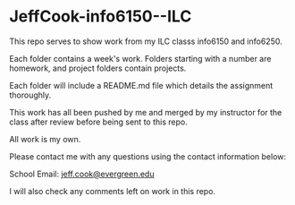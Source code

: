 ﻿# JeffCook-info6150--ILC
This repo serves to show work from my ILC classs info6150 and info6250.

Each folder contains a week's work. Folders starting with a number are homework, and project folders contain projects.

Each folder will include a README.md file which details the assignment thoroughly.

This work has all been pushed by me and merged by my instructor for the class after review before being sent to this repo.

All work is my own.

Please contact me with any questions using the contact information below:

School Email: jeff.cook@evergreen.edu

I will also check any comments left on work in this repo. 
